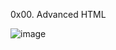 0x00. Advanced HTML

![image](https://user-images.githubusercontent.com/106745705/235296979-512de80e-1e1d-47b8-b9bd-5daaef4b443a.png)
